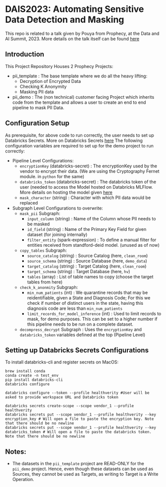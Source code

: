 # DAIS2023: Automating Sensitive Data Detection and Masking
This repo is related to a talk given by Pouya from Prophecy, at the Data and AI Summit, 2023. More details on the talk itself can be found [here](https://www.databricks.com/dataaisummit/session/automating-sensitive-data-piiphi-detection/)
## Introduction
This Project Repository Houses 2 Prophecy Projects:
- pii_template : The base template where we do all the heavy lifting:
  - Decryption of Encrypted Data
  - Checking K Anonymity
  - Masking PII data
- pii_demo : The (non technical) customer facing Project which inherits code from the template and allows a user to create an end to end pipeline to mask PII Data.

## Configuration Setup
As prerequisite, for above code to run correctly, the user needs to set up Databricks Secrets. More on Databricks Secrets [here](https://docs.databricks.com/security/secrets/index.html)
The following configuration variables are required to set up for the demo project to run correctly:
- Pipeline Level Configurations:
  - `encryptionKey` (databricks-secret) : The encryptionKey used by the vendor to encrypt their data. (We are using the Cryptography Fernet module. in `python` for the same)
  - `databricks_token` (databricks-secret) : The databricks token of the user (needed to access the Model hosted on Databricks MLFlow. More details on hosting the model given [here](https://github.com/SimpleDataLabsInc/dais2023_automating_sensitive_data_detection/pii_template/Readme.md)
  - `mask_character` (string) : Character with which PII data would be replaced
- Subgraph Level Configurations to overwrite:
  - `mask_pii` Subgraph:
    - `input_column` (string) : Name of the Column whose PII needs to be masked
    - `id_field` (string) : Name of the Primary Key Field for given dataset (for joining internally)
    - `filter_entity` (spark-expression) : To define a manual filter for entities received from standford-deid model. (unused as of now)
  - `copy_tables` Subgraph:
    - `source_catalog` (string) : Source Catalog (here, `clean_room`)
    - `source_schema` (string) : Source Database (here, `demo_data`)
    - `target_catalog` (string) : Target Catalog (here, `clean_room`)
    - `target_schema` (string) : Target Database (here, `hv`)
    - `tables` (array<string>) : List of table names to copy (choose the target tables from here)
  - `check_k_anonmity` Subgraph:
    - `min_num_patients` (int) : We quarantine records that may be reidentifiable, given a State and Diagnosis Code; For this we check if number of distinct users in the state, having this diagnosis code are less than `min_num_patients` 
    - `limit_records_for_model_inference` (int) : Used to limit records to mask, for demo purposes. This can be set to a higher number if this pipeline needs to be run on a complete dataset.
  - `decompress_decrypt` Subgraph : Uses the `encryptionKey` and `databricks_token` variables defined at the top (Pipeline Level)

## Setting up Databricks Secrets Configurations
To install databricks-cli and register secrets on MacOS:
```
brew install conda
conda create -n test_env
pip install databricks-cli
databricks configure

databricks configure --token --profile healthverity #User will be asked to provide workspace URL and Databricks token

databricks secrets create-scope --scope vendor_1 --profile healthverity
databricks secrets put --scope vendor_1 --profile healthverity --key encryption_key # Will open a file to paste the encryption key. Note that there should be no newline 
databricks secrets put --scope vendor_1 --profile healthverity --key databricks_token # Will open a file to paste the databricks token. Note that there should be no newline 
```

## Notes:
- The datasets in the `pii_template` project are READ-ONLY for the `pii_demo` project. Hence, even though these datasets can be used as Sources, they cannot be used as Targets, as writing to Target is a Write Operation.
